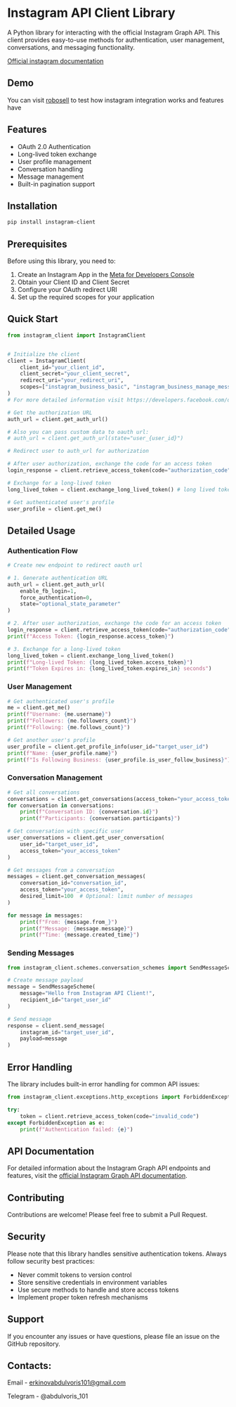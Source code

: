 # Instagram API Client Library

A Python library for interacting with the official Instagram Graph API. This client provides easy-to-use methods for authentication, user management, conversations, and messaging functionality.

[Official instagram documentation](https://developers.facebook.com/docs/instagram-platform/instagram-api-with-instagram-login)

## Demo
You can visit [robosell](https://robosell.uz) to test how instagram integration works and features have

## Features

- OAuth 2.0 Authentication
- Long-lived token exchange
- User profile management
- Conversation handling
- Message management
- Built-in pagination support

## Installation

```bash
pip install instagram-client
```

## Prerequisites

Before using this library, you need to:

1. Create an Instagram App in the [Meta for Developers Console](https://developers.facebook.com/)
2. Obtain your Client ID and Client Secret
3. Configure your OAuth redirect URI
4. Set up the required scopes for your application

## Quick Start

```python
from instagram_client import InstagramClient


# Initialize the client
client = InstagramClient(
    client_id="your_client_id",
    client_secret="your_client_secret",
    redirect_uri="your_redirect_uri",
    scopes=["instagram_business_basic", "instagram_business_manage_messages"]
)
# For more detailed information visit https://developers.facebook.com/docs/instagram-platform/instagram-api-with-instagram-login

# Get the authorization URL
auth_url = client.get_auth_url()

# Also you can pass custom data to oauth url:
# auth_url = client.get_auth_url(state="user_{user_id}")

# Redirect user to auth_url for authorization

# After user authorization, exchange the code for an access token
login_response = client.retrieve_access_token(code="authorization_code")

# Exchange for a long-lived token
long_lived_token = client.exchange_long_lived_token() # long lived token expires in 60 days and short token expires in 30min

# Get authenticated user's profile
user_profile = client.get_me()
```

## Detailed Usage

### Authentication Flow

```python
# Create new endpoint to redirect oauth url

# 1. Generate authentication URL
auth_url = client.get_auth_url(
    enable_fb_login=1,
    force_authentication=0,
    state="optional_state_parameter"
)

# 2. After user authorization, exchange the code for an access token
login_response = client.retrieve_access_token(code="authorization_code")
print(f"Access Token: {login_response.access_token}")

# 3. Exchange for a long-lived token
long_lived_token = client.exchange_long_lived_token()
print(f"Long-lived Token: {long_lived_token.access_token}")
print(f"Token Expires in: {long_lived_token.expires_in} seconds")
```

### User Management

```python
# Get authenticated user's profile
me = client.get_me()
print(f"Username: {me.username}")
print(f"Followers: {me.followers_count}")
print(f"Following: {me.follows_count}")

# Get another user's profile
user_profile = client.get_profile_info(user_id="target_user_id")
print(f"Name: {user_profile.name}")
print(f"Is Following Business: {user_profile.is_user_follow_business}")
```

### Conversation Management

```python
# Get all conversations
conversations = client.get_conversations(access_token="your_access_token")
for conversation in conversations:
    print(f"Conversation ID: {conversation.id}")
    print(f"Participants: {conversation.participants}")

# Get conversation with specific user
user_conversations = client.get_user_conversation(
    user_id="target_user_id",
    access_token="your_access_token"
)

# Get messages from a conversation
messages = client.get_conversation_messages(
    conversation_id="conversation_id",
    access_token="your_access_token",
    desired_limit=100  # Optional: limit number of messages
)

for message in messages:
    print(f"From: {message.from_}")
    print(f"Message: {message.message}")
    print(f"Time: {message.created_time}")
```

### Sending Messages

```python
from instagram_client.schemes.conversation_schemes import SendMessageScheme

# Create message payload
message = SendMessageScheme(
    message="Hello from Instagram API Client!",
    recipient_id="target_user_id"
)

# Send message
response = client.send_message(
    instagram_id="target_user_id",
    payload=message
)
```

## Error Handling

The library includes built-in error handling for common API issues:

```python
from instagram_client.exceptions.http_exceptions import ForbiddenException

try:
    token = client.retrieve_access_token(code="invalid_code")
except ForbiddenException as e:
    print(f"Authentication failed: {e}")
```

## API Documentation

For detailed information about the Instagram Graph API endpoints and features, visit the [official Instagram Graph API documentation](https://developers.facebook.com/docs/instagram-platform/instagram-api-with-instagram-login/).

## Contributing

Contributions are welcome! Please feel free to submit a Pull Request.

## Security

Please note that this library handles sensitive authentication tokens. Always follow security best practices:
- Never commit tokens to version control
- Store sensitive credentials in environment variables
- Use secure methods to handle and store access tokens
- Implement proper token refresh mechanisms

## Support

If you encounter any issues or have questions, please file an issue on the GitHub repository.

## Contacts:
Email - erkinovabdulvoris101@gmail.com

Telegram - @abdulvoris_101